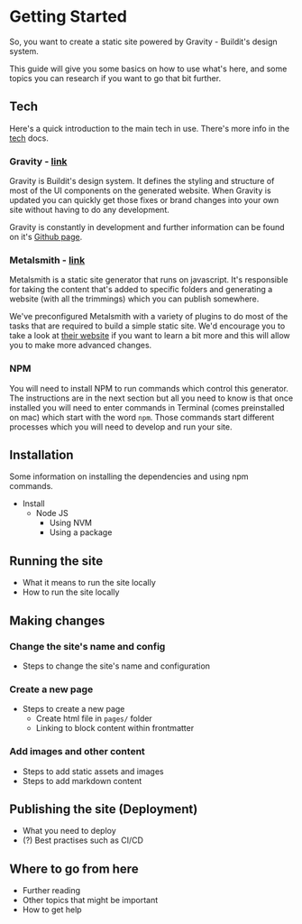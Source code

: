 # Getting Started
So, you want to create a static site powered by Gravity - Buildit's design system.

This guide will give you some basics on how to use what's here, and some topics you can research if you want to go that
bit further.

## Tech
Here's a quick introduction to the main tech in use. There's more info in the [tech][tech docs] docs.

### Gravity - [link][gravity home]
Gravity is Buildit's design system. It defines the styling and structure of most of the UI components on the generated
website. When Gravity is updated you can quickly get those fixes or brand changes into your own site without having to
do any development.

Gravity is constantly in development and further information can be found on it's [Github page][gravity home].

### Metalsmith - [link][metalsmith home]
Metalsmith is a static site generator that runs on javascript. It's responsible for taking the content that's added to
specific folders and generating a website (with all the trimmings) which you can publish somewhere.

We've preconfigured Metalsmith with a variety of plugins to do most of the tasks that are required to build a simple
static site. We'd encourage you to take a look at [their website][metalsmith home] if you want to learn a bit more and
this will allow you to make more advanced changes.

### NPM
You will need to install NPM to run commands which control this generator. The instructions are in the
next section but all you need to know is that once installed you will need to enter commands in Terminal (comes
preinstalled on mac) which start with the word `npm`. Those commands start different processes which you will need to
develop and run your site.

## Installation
Some information on installing the dependencies and using npm commands.
- Install
  - Node JS
    - Using NVM
    - Using a package

## Running the site
- What it means to run the site locally
- How to run the site locally

## Making changes
### Change the site's name and config
- Steps to change the site's name and configuration
### Create a new page
- Steps to create a new page
  - Create html file in `pages/` folder
  - Linking to block content within frontmatter
### Add images and other content
- Steps to add static assets and images
- Steps to add markdown content

## Publishing the site (Deployment)
- What you need to deploy
- (?) Best practises such as CI/CD

## Where to go from here
- Further reading
- Other topics that might be important
- How to get help

[tech docs]: tech.md
[gravity home]: https://github.com/buildit/gravity-ui-sass
[metalsmith home]: https://metalsmith.io/
